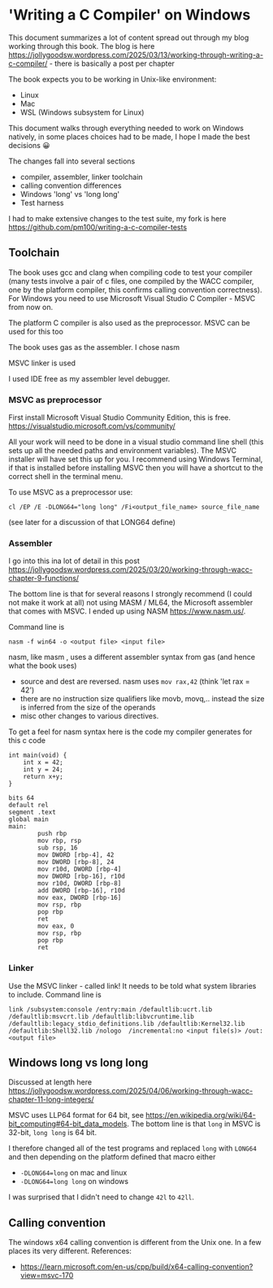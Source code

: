 # 'Writing a C Compiler' on Windows
This document summarizes a lot of content spread out through my blog working through this book. The blog is here https://jollygoodsw.wordpress.com/2025/03/13/working-through-writing-a-c-compiler/ - there is basically a post per chapter

The book expects you to be working in Unix-like environment:
- Linux
- Mac
- WSL (Windows subsystem for Linux)

This document walks through everything needed to work on Windows natively, in some places choices had to be made, I hope I made the best decisions 😀

The changes fall into several sections
- compiler, assembler, linker toolchain
- calling convention differences
- Windows 'long' vs 'long long'
- Test harness 

I had to make extensive changes to the test suite, my fork is here https://github.com/pm100/writing-a-c-compiler-tests
## Toolchain

The book uses gcc and clang when compiling code to test your compiler (many tests involve a pair of c files, one compiled by the WACC compiler, one by the platform compiler, this confirms calling convention correctness). For Windows you need to use Microsoft Visual Studio C Compiler - MSVC from now on.

The platform C compiler is also used as the preprocessor. MSVC can be used for this too

The book uses gas as the assembler. I chose nasm

MSVC linker is used

I used IDE free as my assembler level debugger. 

### MSVC as preprocessor

First install Microsoft Visual Studio Community Edition, this is free. https://visualstudio.microsoft.com/vs/community/

All your work will need to be done in a visual studio command line shell (this sets up all the needed paths and environment variables). The MSVC installer will have set this up for you. I recommend using Windows Terminal, if that is installed before installing MSVC then you will have a shortcut to the correct shell in the terminal menu.

To use MSVC as a preprocessor use:

`cl /EP /E -DLONG64="long long" /Fi<output_file_name> source_file_name`

(see later for a discussion of that LONG64 define)

### Assembler

I go into this ina lot of detail in this post https://jollygoodsw.wordpress.com/2025/03/20/working-through-wacc-chapter-9-functions/

The bottom line is that for several reasons I strongly recommend (I could not make it work at all) not using MASM / ML64, the Microsoft assembler that comes with MSVC. I ended up using NASM https://www.nasm.us/. 

Command line is

  `nasm -f win64 -o <output file> <input file>`

nasm, like masm , uses a different assembler syntax from gas (and hence what the book uses)

- source and dest are reversed. nasm uses `mov rax,42` (think 'let rax = 42')
- there are no instruction size qualifiers like movb, movq,.. instead the size is inferred from the size of the operands
- misc other changes to various directives.

To get a feel for nasm syntax here is the code my compiler generates for this c code

```
int main(void) {
    int x = 42;
    int y = 24;
    return x+y;
}
```

```
bits 64
default rel
segment .text
global main
main: 
        push rbp
        mov rbp, rsp
        sub rsp, 16
        mov DWORD [rbp-4], 42
        mov DWORD [rbp-8], 24
        mov r10d, DWORD [rbp-4]
        mov DWORD [rbp-16], r10d
        mov r10d, DWORD [rbp-8]
        add DWORD [rbp-16], r10d
        mov eax, DWORD [rbp-16]
        mov rsp, rbp
        pop rbp
        ret
        mov eax, 0
        mov rsp, rbp
        pop rbp
        ret
```
### Linker

Use the MSVC linker - called link! It needs to be told what system libraries to include. Command line is

`link /subsystem:console /entry:main /defaultlib:ucrt.lib /defaultlib:msvcrt.lib /defaultlib:libvcruntime.lib /defaultlib:legacy_stdio_definitions.lib /defaultlib:Kernel32.lib /defaultlib:Shell32.lib /nologo  /incremental:no <input file(s)> /out:<output file>`

## Windows long vs long long

Discussed at length here https://jollygoodsw.wordpress.com/2025/04/06/working-through-wacc-chapter-11-long-integers/

MSVC uses LLP64 format for 64 bit, see https://en.wikipedia.org/wiki/64-bit_computing#64-bit_data_models. The bottom line is that `long` in MSVC is 32-bit, `long long` is 64 bit.

I therefore changed all of the test programs and replaced `long` with `LONG64` and then depending on the platform defined that macro either
- `-DLONG64=long` on mac and linux
- `-DLONG64=long long` on windows

I was surprised that I didn't need to change `42l` to `42ll`. 

## Calling convention
The windows x64 calling convention is different from the Unix one. In a few places its very different.
References:
- https://learn.microsoft.com/en-us/cpp/build/x64-calling-convention?view=msvc-170